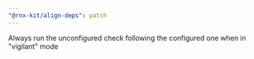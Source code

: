 ```yaml
---
"@rnx-kit/align-deps": patch
---
```


Always run the unconfigured check following the configured one when in "vigilant" mode
